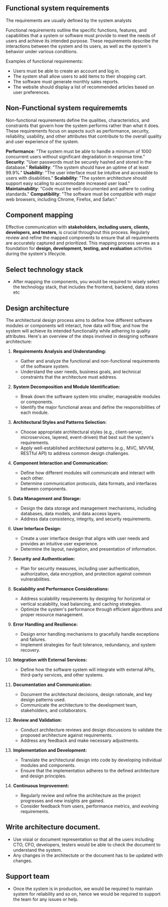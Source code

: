 ## Functional system requirements

The requirements are usually defined by the system analysts

Functional requirements outline the specific functions, features, and capabilities that a system or software must provide to meet the needs of users and achieve its intended purpose. These requirements describe the interactions between the system and its users, as well as the system's behavior under various conditions.

Examples of functional requirements:

- Users must be able to create an account and log in.
- The system shall allow users to add items to their shopping cart.
- The software must generate monthly sales reports.
- The website should display a list of recommended articles based on user preferences.

## Non-Functional system requirememts

Non-functional requirements define the qualities, characteristics, and constraints that govern how the system performs rather than what it does. These requirements focus on aspects such as performance, security, reliability, usability, and other attributes that contribute to the overall quality and user experience of the system.

**Performance**: "The system must be able to handle a minimum of 1000 concurrent users without significant degradation in response time."
**Security**: "User passwords must be securely hashed and stored in the database."
**Reliability**: "The system should have an uptime of at least 99.9%."
**Usability**: "The user interface must be intuitive and accessible to users with disabilities."
**Scalability**: "The system architecture should support easy scaling to accommodate increased user load."
**Maintainability**: "Code must be well-documented and adhere to coding standards."
**Compatibility**: "The software must be compatible with major web browsers, including Chrome, Firefox, and Safari."

## Component mapping

Effective communication with **stakeholders, including users, clients, developers, and testers**, is crucial throughout this process. Regularly review and refine the mapped components to ensure that all requirements are accurately captured and prioritized. This mapping process serves as a foundation for **design, development, testing, and evaluation** activities during the system's lifecycle.

## Select technology stack 

- After mapping the components, you would be required to wisely select the technology stack, that includes the frontend, backend, data stores etc

## Design architecture

The architectural design process aims to define how different software modules or components will interact, how data will flow, and how the system will achieve its intended functionality while adhering to quality attributes. Here's an overview of the steps involved in designing software architecture:

1. **Requirements Analysis and Understanding:**
   - Gather and analyze the functional and non-functional requirements of the software system.
   - Understand the user needs, business goals, and technical constraints that the architecture must address.

2. **System Decomposition and Module Identification:**
   - Break down the software system into smaller, manageable modules or components.
   - Identify the major functional areas and define the responsibilities of each module.

3. **Architectural Styles and Patterns Selection:**
   - Choose appropriate architectural styles (e.g., client-server, microservices, layered, event-driven) that best suit the system's requirements.
   - Apply well-established architectural patterns (e.g., MVC, MVVM, RESTful API) to address common design challenges.

4. **Component Interaction and Communication:**
   - Define how different modules will communicate and interact with each other.
   - Determine communication protocols, data formats, and interfaces between components.

5. **Data Management and Storage:**
   - Design the data storage and management mechanisms, including databases, data models, and data access layers.
   - Address data consistency, integrity, and security requirements.

6. **User Interface Design:**
   - Create a user interface design that aligns with user needs and provides an intuitive user experience.
   - Determine the layout, navigation, and presentation of information.

7. **Security and Authentication:**
   - Plan for security measures, including user authentication, authorization, data encryption, and protection against common vulnerabilities.

8. **Scalability and Performance Considerations:**
   - Address scalability requirements by designing for horizontal or vertical scalability, load balancing, and caching strategies.
   - Optimize the system's performance through efficient algorithms and proper resource management.

9. **Error Handling and Resilience:**
   - Design error handling mechanisms to gracefully handle exceptions and failures.
   - Implement strategies for fault tolerance, redundancy, and system recovery.

10. **Integration with External Services:**
    - Define how the software system will integrate with external APIs, third-party services, and other systems.

11. **Documentation and Communication:**
    - Document the architectural decisions, design rationale, and key design patterns used.
    - Communicate the architecture to the development team, stakeholders, and collaborators.

12. **Review and Validation:**
    - Conduct architecture reviews and design discussions to validate the proposed architecture against requirements.
    - Address any feedback and make necessary adjustments.

13. **Implementation and Development:**
    - Translate the architectural design into code by developing individual modules and components.
    - Ensure that the implementation adheres to the defined architecture and design principles.

14. **Continuous Improvement:**
    - Regularly review and refine the architecture as the project progresses and new insights are gained.
    - Consider feedback from users, performance metrics, and evolving requirements.

## Write architecture document. 

- Use visial or document representation so that all the users including CTO, CFO, developers, testers would be able to check the document to understand the system. 
- Any changes in the architectute or the document has to be updated with changes.

## Support team 

- Once the system is in production, we would be required to maintain system for reliability and so on, hence we would be required to support the team for any issues or help. 